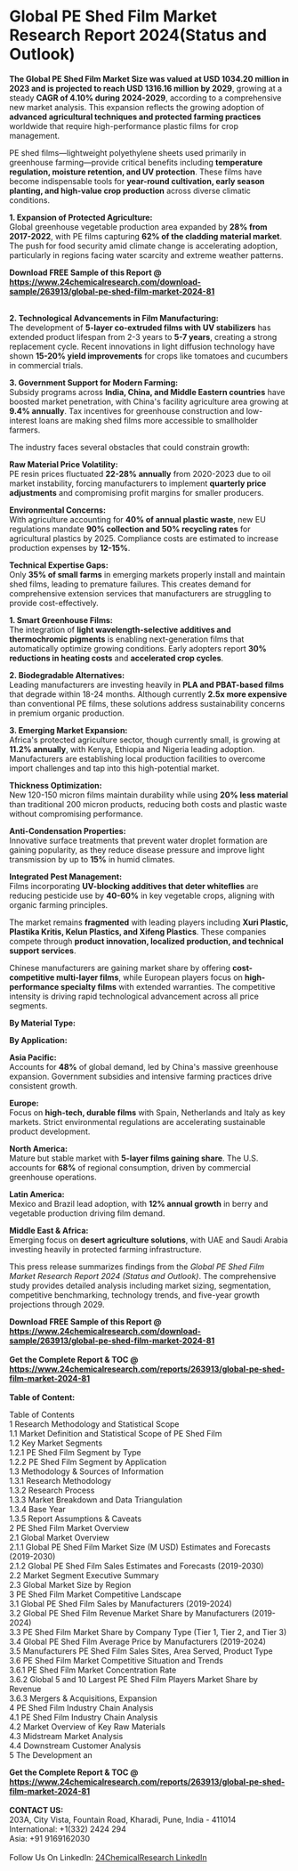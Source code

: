 <h1>Global PE Shed Film Market Research Report 2024(Status and Outlook)</h1><p><strong>The Global PE Shed Film Market Size was valued at USD 1034.20 million in 2023 and is projected to reach USD 1316.16 million by 2029</strong>, growing at a steady <strong>CAGR of 4.10% during 2024-2029</strong>, according to a comprehensive new market analysis. This expansion reflects the growing adoption of <strong>advanced agricultural techniques and protected farming practices</strong> worldwide that require high-performance plastic films for crop management.</p><p>PE shed films—lightweight polyethylene sheets used primarily in greenhouse farming—provide critical benefits including <strong>temperature regulation, moisture retention, and UV protection</strong>. These films have become indispensable tools for <strong>year-round cultivation, early season planting, and high-value crop production</strong> across diverse climatic conditions.</p><p><strong>1. Expansion of Protected Agriculture:</strong><br>
Global greenhouse vegetable production area expanded by <strong>28% from 2017-2022</strong>, with PE films capturing <strong>62% of the cladding material market</strong>. The push for food security amid climate change is accelerating adoption, particularly in regions facing water scarcity and extreme weather patterns.</p><div><b>Download FREE Sample of this Report @ 
            <a href="https://www.24chemicalresearch.com/download-sample/263913/global-pe-shed-film-market-2024-81">
            https://www.24chemicalresearch.com/download-sample/263913/global-pe-shed-film-market-2024-81</a></b></div><br><p><strong>2. Technological Advancements in Film Manufacturing:</strong><br>
The development of <strong>5-layer co-extruded films with UV stabilizers</strong> has extended product lifespan from 2-3 years to <strong>5-7 years</strong>, creating a strong replacement cycle. Recent innovations in light diffusion technology have shown <strong>15-20% yield improvements</strong> for crops like tomatoes and cucumbers in commercial trials.</p><p><strong>3. Government Support for Modern Farming:</strong><br>
Subsidy programs across <strong>India, China, and Middle Eastern countries</strong> have boosted market penetration, with China's facility agriculture area growing at <strong>9.4% annually</strong>. Tax incentives for greenhouse construction and low-interest loans are making shed films more accessible to smallholder farmers.</p><p>The industry faces several obstacles that could constrain growth:</p><p><strong>Raw Material Price Volatility:</strong><br>
    PE resin prices fluctuated <strong>22-28% annually</strong> from 2020-2023 due to oil market instability, forcing manufacturers to implement <strong>quarterly price adjustments</strong> and compromising profit margins for smaller producers.</p><p><strong>Environmental Concerns:</strong><br>
    With agriculture accounting for <strong>40% of annual plastic waste</strong>, new EU regulations mandate <strong>90% collection and 50% recycling rates</strong> for agricultural plastics by 2025. Compliance costs are estimated to increase production expenses by <strong>12-15%</strong>.</p><p><strong>Technical Expertise Gaps:</strong><br>
    Only <strong>35% of small farms</strong> in emerging markets properly install and maintain shed films, leading to premature failures. This creates demand for comprehensive extension services that manufacturers are struggling to provide cost-effectively.</p><p><strong>1. Smart Greenhouse Films:</strong><br>
The integration of <strong>light wavelength-selective additives and thermochromic pigments</strong> is enabling next-generation films that automatically optimize growing conditions. Early adopters report <strong>30% reductions in heating costs</strong> and <strong>accelerated crop cycles</strong>.</p><p><strong>2. Biodegradable Alternatives:</strong><br>
Leading manufacturers are investing heavily in <strong>PLA and PBAT-based films</strong> that degrade within 18-24 months. Although currently <strong>2.5x more expensive</strong> than conventional PE films, these solutions address sustainability concerns in premium organic production.</p><p><strong>3. Emerging Market Expansion:</strong><br>
Africa's protected agriculture sector, though currently small, is growing at <strong>11.2% annually</strong>, with Kenya, Ethiopia and Nigeria leading adoption. Manufacturers are establishing local production facilities to overcome import challenges and tap into this high-potential market.</p><p><strong>Thickness Optimization:</strong><br>
    New 120-150 micron films maintain durability while using <strong>20% less material</strong> than traditional 200 micron products, reducing both costs and plastic waste without compromising performance.</p><p><strong>Anti-Condensation Properties:</strong><br>
    Innovative surface treatments that prevent water droplet formation are gaining popularity, as they reduce disease pressure and improve light transmission by up to <strong>15%</strong> in humid climates.</p><p><strong>Integrated Pest Management:</strong><br>
    Films incorporating <strong>UV-blocking additives that deter whiteflies</strong> are reducing pesticide use by <strong>40-60%</strong> in key vegetable crops, aligning with organic farming principles.</p><p>The market remains <strong>fragmented</strong> with leading players including <strong>Xuri Plastic, Plastika Kritis, Kelun Plastics, and Xifeng Plastics</strong>. These companies compete through <strong>product innovation, localized production, and technical support services</strong>.</p><p>Chinese manufacturers are gaining market share by offering <strong>cost-competitive multi-layer films</strong>, while European players focus on <strong>high-performance specialty films</strong> with extended warranties. The competitive intensity is driving rapid technological advancement across all price segments.</p><p><strong>By Material Type:</strong></p><p><strong>By Application:</strong></p><p><strong>Asia Pacific:</strong><br>
    Accounts for <strong>48%</strong> of global demand, led by China's massive greenhouse expansion. Government subsidies and intensive farming practices drive consistent growth.</p><p><strong>Europe:</strong><br>
    Focus on <strong>high-tech, durable films</strong> with Spain, Netherlands and Italy as key markets. Strict environmental regulations are accelerating sustainable product development.</p><p><strong>North America:</strong><br>
    Mature but stable market with <strong>5-layer films gaining share</strong>. The U.S. accounts for <strong>68%</strong> of regional consumption, driven by commercial greenhouse operations.</p><p><strong>Latin America:</strong><br>
    Mexico and Brazil lead adoption, with <strong>12% annual growth</strong> in berry and vegetable production driving film demand.</p><p><strong>Middle East &amp; Africa:</strong><br>
    Emerging focus on <strong>desert agriculture solutions</strong>, with UAE and Saudi Arabia investing heavily in protected farming infrastructure.</p><p>This press release summarizes findings from the <em>Global PE Shed Film Market Research Report 2024 (Status and Outlook)</em>. The comprehensive study provides detailed analysis including market sizing, segmentation, competitive benchmarking, technology trends, and five-year growth projections through 2029.</p><div><b>Download FREE Sample of this Report @ 
            <a href="https://www.24chemicalresearch.com/download-sample/263913/global-pe-shed-film-market-2024-81">
            https://www.24chemicalresearch.com/download-sample/263913/global-pe-shed-film-market-2024-81</a></b></div><br><div><b>Get the Complete Report & TOC @ 
            <a href="https://www.24chemicalresearch.com/reports/263913/global-pe-shed-film-market-2024-81">
            https://www.24chemicalresearch.com/reports/263913/global-pe-shed-film-market-2024-81</a></b></div><br>
            <b>Table of Content:</b><p>Table of Contents<br />
1 Research Methodology and Statistical Scope<br />
1.1 Market Definition and Statistical Scope of PE Shed Film<br />
1.2 Key Market Segments<br />
1.2.1 PE Shed Film Segment by Type<br />
1.2.2 PE Shed Film Segment by Application<br />
1.3 Methodology & Sources of Information<br />
1.3.1 Research Methodology<br />
1.3.2 Research Process<br />
1.3.3 Market Breakdown and Data Triangulation<br />
1.3.4 Base Year<br />
1.3.5 Report Assumptions & Caveats<br />
2 PE Shed Film Market Overview<br />
2.1 Global Market Overview<br />
2.1.1 Global PE Shed Film Market Size (M USD) Estimates and Forecasts (2019-2030)<br />
2.1.2 Global PE Shed Film Sales Estimates and Forecasts (2019-2030)<br />
2.2 Market Segment Executive Summary<br />
2.3 Global Market Size by Region<br />
3 PE Shed Film Market Competitive Landscape<br />
3.1 Global PE Shed Film Sales by Manufacturers (2019-2024)<br />
3.2 Global PE Shed Film Revenue Market Share by Manufacturers (2019-2024)<br />
3.3 PE Shed Film Market Share by Company Type (Tier 1, Tier 2, and Tier 3)<br />
3.4 Global PE Shed Film Average Price by Manufacturers (2019-2024)<br />
3.5 Manufacturers PE Shed Film Sales Sites, Area Served, Product Type<br />
3.6 PE Shed Film Market Competitive Situation and Trends<br />
3.6.1 PE Shed Film Market Concentration Rate<br />
3.6.2 Global 5 and 10 Largest PE Shed Film Players Market Share by Revenue<br />
3.6.3 Mergers & Acquisitions, Expansion<br />
4 PE Shed Film Industry Chain Analysis<br />
4.1 PE Shed Film Industry Chain Analysis<br />
4.2 Market Overview of Key Raw Materials<br />
4.3 Midstream Market Analysis<br />
4.4 Downstream Customer Analysis<br />
5 The Development an</p><div><b>Get the Complete Report & TOC @ 
            <a href="https://www.24chemicalresearch.com/reports/263913/global-pe-shed-film-market-2024-81">
            https://www.24chemicalresearch.com/reports/263913/global-pe-shed-film-market-2024-81</a></b></div><br><b>CONTACT US:</b><br>
            203A, City Vista, Fountain Road, Kharadi, Pune, India - 411014<br>
            International: +1(332) 2424 294<br>
            Asia: +91 9169162030 <br><br>
            Follow Us On LinkedIn: <a href="https://www.linkedin.com/company/24chemicalresearch/">24ChemicalResearch LinkedIn</a>